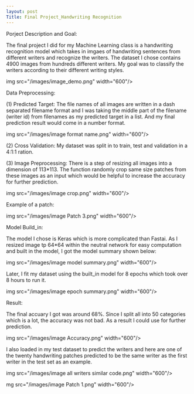 ```yaml
---
layout: post
Title: Final Project_Handwriting Recognition
---
```

Porject Description and Goal:

The final project I did for my Machine Learning class is a handwriting recognition model which takes in
imgaes of handwriting sentences from different writers and recognize the writers. The dataset I chose contains
4900 images from hundreds different writers. My goal was to classify the writers according to their
different writing styles. 

img src="/images/image_demo.png" width="600"/>


Data Preprocessing:

(1) Predicted Target: The file names of all images are written in a dash separated filename format and I
was taking the middle part of the filename (writer id) from filenames as my predicted target in a list. 
And my final prediction result would come in a number format.

img src="/images/image format name.png" width="600"/>

(2) Cross Validation: My dataset was split in to train, test and validation in a 4:1:1 ration.

(3) Image Preprocessing: There is a step of resizing all images into a dimension of 113*113. The function 
randomly crop same size patches from these images as an input which would be helpful to increase the 
accuracy for further prediction.

img src="/images/image crop.png" width="600"/>

Example of a patch:

img src="/images/image Patch 3.png" width="600"/>


Model Build_in:

The model I chose is Keras which is more complicated than Fastai. As I resized image tp 64*64 within the
neutral network for easy computation and built in the model, I got the model summary shown below:

img src="/images/image model summary.png" width="600"/>

Later, I fit my dataset using the built_in model for 8 epochs which took over 8 hours to run it.

img src="/images/image epoch summary.png" width="600"/>

Result:

The final accuary I got was around 68%. Since I split all into 50 categories which is a lot, the accuracy
was not bad. As a result I could use for further prediction.

img src="/images/image Accuracy.png" width="600"/>

I also loaded in my test dataset to predict the writers and here are one of the twenty handwriting patches 
predicted to be the same writer as the first writer in the test set as an example.

img src="/images/image all writers similar code.png" width="600"/>

mg src="/images/image Patch 1.png" width="600"/>